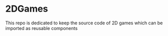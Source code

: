 # 2DGames

This repo is dedicated to keep the source code of 2D games which can be imported as reusable components 
